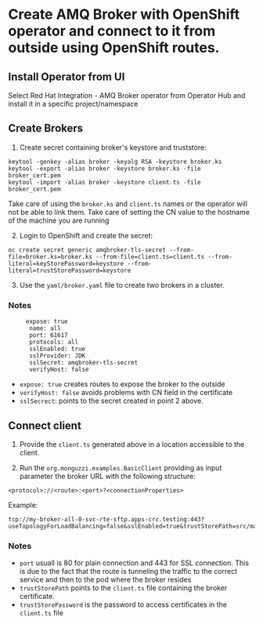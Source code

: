 # Create AMQ Broker with OpenShift operator and connect to it from outside using OpenShift routes.

## Install Operator from UI
Select Red Hat Integration - AMQ Broker operator from Operator Hub and install it in a specific project/namespace

## Create Brokers
1. Create secret containing broker's keystore and truststore:

```
keytool -genkey -alias broker -keyalg RSA -keystore broker.ks
keytool -export -alias broker -keystore broker.ks -file broker_cert.pem
keytool -import -alias broker -keystore client.ts -file broker_cert.pem
```

Take care of using the `broker.ks` and `client.ts` names or the operator will not be able to link them.
Take care of setting the CN value to the hostname of the machine you are running

2. Login to OpenShift and create the secret:

```
oc create secret generic amqbroker-tls-secret --from-file=broker.ks=broker.ks --from-file=client.ts=client.ts --from-literal=keyStorePassword=keystore --from-literal=trustStorePassword=keystore
```

3. Use the `yaml/broker.yaml` file to create two brokers in a cluster.

### Notes

```
     expose: true
      name: all
      port: 61617
      protocols: all
      sslEnabled: true
      sslProvider: JDK
      sslSecret: amqbroker-tls-secret
      verifyHost: false

```

- `expose: true` creates routes to expose the broker to the outside
- `verifyHost: false` avoids problems with CN field in the certificate
- `sslSecrect`: points to the secret created in point 2 above.

## Connect client
1. Provide the `client.ts` generated above in a location accessible to the client.

2. Run the `org.monguzzi.examples.BasicClient` providing as input parameter the broker URL with the following structure:

`<protocol>://<route>:<port>?<connectionProperties>`

Example:

```
tcp://my-broker-all-0-svc-rte-sftp.apps-crc.testing:443?useTopologyForLoadBalancing=false&sslEnabled=true&trustStorePath=src/main/resources/secrets/client.ts&trustStorePassword=keystore
```

### Notes

- `port` usuall is 80 for plain connection and 443 for SSL connection. This is due to the fact that the route is tunneling the traffic to the correct service and then to the pod where the broker resides
- `trustStorePath` points to the `client.ts` file containing the broker certificate.
- `trustStorePassword` is the password to access certificates in the `client.ts` file
